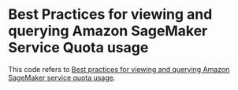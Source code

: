 # Best Practices for viewing and querying Amazon SageMaker Service Quota usage

This code refers to [Best practices for viewing and querying Amazon SageMaker service quota usage](https://aws.amazon.com/blogs/machine-learning/best-practices-for-viewing-and-querying-amazon-sagemaker-service-quota-usage/).
